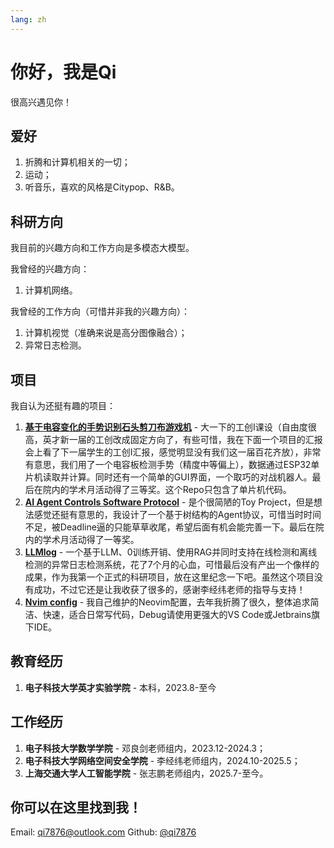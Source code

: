 ```yaml
---
lang: zh
---
```


# 你好，我是Qi

很高兴遇见你！

## 爱好

1. 折腾和计算机相关的一切；
1. 运动；
1. 听音乐，喜欢的风格是Citypop、R&B。

## 科研方向

我目前的兴趣方向和工作方向是多模态大模型。

我曾经的兴趣方向：

1. 计算机网络。

我曾经的工作方向（可惜并非我的兴趣方向）：

1. 计算机视觉（准确来说是高分图像融合）；
1. 异常日志检测。

## 项目

我自认为还挺有趣的项目：

1. **[基于电容变化的手势识别石头剪刀布游戏机](https://github.com/qi7876/EPI-2024-Spring)** - 大一下的工创I课设（自由度很高，英才新一届的工创改成固定方向了，有些可惜，我在下面一个项目的汇报会上看了下一届学生的工创I汇报，感觉明显没有我们这一届百花齐放），非常有意思，我们用了一个电容板检测手势（精度中等偏上），数据通过ESP32单片机读取并计算。同时还有一个简单的GUI界面，一个取巧的对战机器人。最后在院内的学术月活动得了三等奖。这个Repo只包含了单片机代码。
1. **[AI Agent Controls Software Protocol](https://github.com/qi7876/AACSP)** - 是个很简陋的Toy Project，但是想法感觉还挺有意思的，我设计了一个基于树结构的Agent协议，可惜当时时间不足，被Deadline逼的只能草草收尾，希望后面有机会能完善一下。最后在院内的学术月活动得了一等奖。
1. **[LLMlog](https://github.com/qi7876/llm-log)** - 一个基于LLM、0训练开销、使用RAG并同时支持在线检测和离线检测的异常日志检测系统，花了7个月的心血，可惜最后没有产出一个像样的成果，作为我第一个正式的科研项目，放在这里纪念一下吧。虽然这个项目没有成功，不过它还是让我收获了很多的，感谢李经纬老师的指导与支持！
1. **[Nvim config](https://github.com/qi7876/nvim-config)** - 我自己维护的Neovim配置，去年我折腾了很久，整体追求简洁、快速，适合日常写代码，Debug请使用更强大的VS Code或Jetbrains旗下IDE。

## 教育经历

1. **电子科技大学英才实验学院** - 本科，2023.8-至今

## 工作经历

1. **电子科技大学数学学院** - 邓良剑老师组内，2023.12-2024.3；
1. **电子科技大学网络空间安全学院** - 李经纬老师组内，2024.10-2025.5；
1. **上海交通大学人工智能学院** - 张志鹏老师组内，2025.7-至今。

## 你可以在这里找到我！

Email: <qi7876@outlook.com>
Github: [@qi7876](https://github.com/qi7876)
